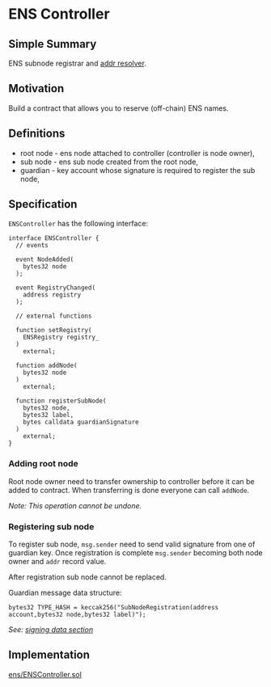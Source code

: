 # ENS Controller

## Simple Summary

ENS subnode registrar and [addr resolver](https://eips.ethereum.org/EIPS/eip-137#addr).  

## Motivation

Build a contract that allows you to reserve (off-chain) ENS names.

## Definitions

* root node - ens node attached to controller (controller is node owner),
* sub node - ens sub node created from the root node,
* guardian - key account whose signature is required to register the sub node,

## Specification

`ENSController` has the following interface:

```solidity
interface ENSController {
  // events

  event NodeAdded(
    bytes32 node
  );

  event RegistryChanged(
    address registry
  );

  // external functions

  function setRegistry(
    ENSRegistry registry_
  )
    external;

  function addNode(
    bytes32 node
  )
    external;

  function registerSubNode(
    bytes32 node,
    bytes32 label,
    bytes calldata guardianSignature
  )
    external;
}
```

### Adding root node

Root node owner need to transfer ownership to controller before it can be added to contract. 
When transferring is done everyone can call `addNode`. 

*Note: This operation cannot be undone.*

### Registering sub node

To register sub node, `msg.sender` need to send valid signature from one of guardian key.
Once registration is complete `msg.sender` becoming both node owner and `addr` record value.

After registration sub node cannot be replaced. 

Guardian message data structure:

```solidity
bytes32 TYPE_HASH = keccak256("SubNodeRegistration(address account,bytes32 node,bytes32 label)");
```
*See: [signing data section](../signing-data.md)* 


## Implementation

[ens/ENSController.sol](../../src/ens/ENSController.sol)
